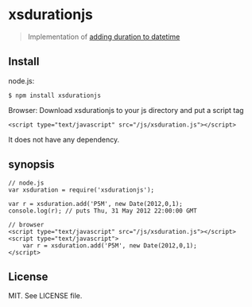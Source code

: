 xsdurationjs
============

> Implementation of [adding duration to datetime](http://www.w3.org/TR/xmlschema-2/#adding-durations-to-dateTimes)

Install
-------

node.js:

	$ npm install xsdurationjs

Browser:
Download xsdurationjs to your js directory and put a script tag

	<script type="text/javascript" src="/js/xsduration.js"></script>

It does not have any dependency.

synopsis
--------

	// node.js
	var xsduration = require('xsdurationjs');
	
	var r =	xsduration.add('P5M', new Date(2012,0,1);
	console.log(r); // puts Thu, 31 May 2012 22:00:00 GMT

	// browser
	<script type="text/javascript" src="/js/xsduration.js"></script>
	<script type="text/javascript">
		var r =	xsduration.add('P5M', new Date(2012,0,1);
	</script>

License
-------
MIT. See LICENSE file.

